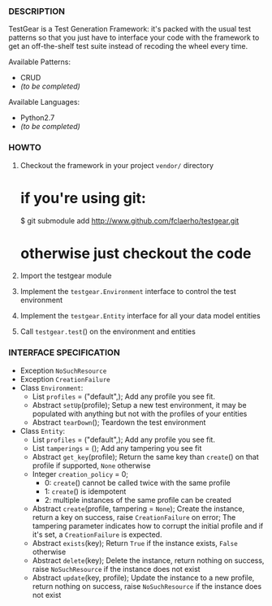 ### DESCRIPTION

TestGear is a Test Generation Framework:
it's packed with the usual test patterns so that you just have to interface your
code with the framework to get an off-the-shelf test suite instead of recoding the wheel every time.

Available Patterns:
  * CRUD
  * _(to be completed)_

Available Languages:
  * Python2.7
  * _(to be completed)_

### HOWTO

  1. Checkout the framework in your project `vendor/` directory

		# if you're using git:
		$ git submodule add http://www.github.com/fclaerho/testgear.git
		# otherwise just checkout the code

  2. Import the testgear module
  3. Implement the `testgear.Environment` interface to control the test environment
  4. Implement the `testgear.Entity` interface for all your data model entities
  5. Call `testgear.test`() on the environment and entities

### INTERFACE SPECIFICATION

  * Exception `NoSuchResource`
  * Exception `CreationFailure`
  * Class `Environment`:
    * List `profiles` = ("default",);
      Add any profile you see fit.
    * Abstract `setUp`(profile);
      Setup a new test environment, it may be populated with anything but not with the profiles of your entities
    * Abstract `tearDown`();
      Teardown the test environment
  * Class `Entity`:
    * List `profiles` = ("default",);
      Add any profile you see fit.
    * List `tamperings` = ();
      Add any tampering you see fit
    * Abstract `get_key`(profile);
      Return the same key than `create`() on that profile if supported, `None` otherwise
    * Integer `creation_policy` = 0;
      * 0: `create`() cannot be called twice with the same profile
      * 1: `create`() is idempotent
      * 2: multiple instances of the same profile can be created
    * Abstract `create`(profile, tampering = `None`);
      Create the instance, return a key on success, raise `CreationFailure` on error;
      The tampering parameter indicates how to corrupt the initial profile and if it's set, a `CreationFailure` is expected.
    * Abstract `exists`(key);
      Return `True` if the instance exists, `False` otherwise
    * Abstract `delete`(key);
      Delete the instance, return nothing on success, raise `NoSuchResource` if the instance does not exist
    * Abstract `update`(key, profile);
      Update the instance to a new profile, return nothing on success, raise `NoSuchResource` if the instance does not exist

